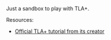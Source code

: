 Just a sandbox to play with TLA+.

Resources:
- [Official TLA+ tutorial from its creator](https://learntla.com/)